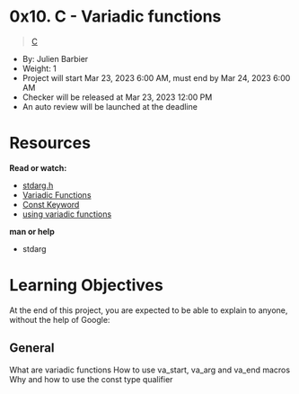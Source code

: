# 0x10. C - Variadic functions
> [C]()
 - By: Julien Barbier
 - Weight: 1
 - Project will start Mar 23, 2023 6:00 AM, must end by Mar 24, 2023 6:00 AM
 - Checker will be released at Mar 23, 2023 12:00 PM
 - An auto review will be launched at the deadline
# Resources
**Read or watch:**

- [stdarg.h](https://intranet.alxswe.com/rltoken/wLRJdO8pA2-Vb-rF2Y71sA)
- [Variadic Functions](https://intranet.alxswe.com/rltoken/wLRJdO8pA2-Vb-rF2Y71sA)
- [Const Keyword](https://intranet.alxswe.com/rltoken/_RRPCY32VODyN_r2HIEnBQ)
- [using variadic functions](https://www.youtube.com/watch?v=3iX9a_l9W9Yu)

**man or help**
- stdarg
# Learning Objectives
At the end of this project, you are expected to be able to explain to anyone, without the help of Google:

## General
What are variadic functions
How to use va_start, va_arg and va_end macros
Why and how to use the const type qualifier
